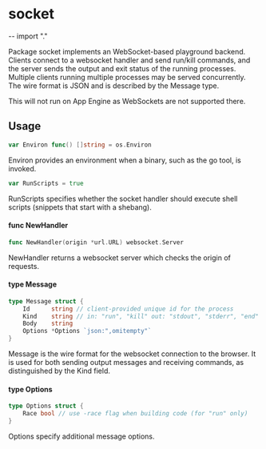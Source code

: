 # socket
--
    import "."

Package socket implements an WebSocket-based playground backend. Clients connect
to a websocket handler and send run/kill commands, and the server sends the
output and exit status of the running processes. Multiple clients running
multiple processes may be served concurrently. The wire format is JSON and is
described by the Message type.

This will not run on App Engine as WebSockets are not supported there.

## Usage

```go
var Environ func() []string = os.Environ
```
Environ provides an environment when a binary, such as the go tool, is invoked.

```go
var RunScripts = true
```
RunScripts specifies whether the socket handler should execute shell scripts
(snippets that start with a shebang).

#### func  NewHandler

```go
func NewHandler(origin *url.URL) websocket.Server
```
NewHandler returns a websocket server which checks the origin of requests.

#### type Message

```go
type Message struct {
	Id      string // client-provided unique id for the process
	Kind    string // in: "run", "kill" out: "stdout", "stderr", "end"
	Body    string
	Options *Options `json:",omitempty"`
}
```

Message is the wire format for the websocket connection to the browser. It is
used for both sending output messages and receiving commands, as distinguished
by the Kind field.

#### type Options

```go
type Options struct {
	Race bool // use -race flag when building code (for "run" only)
}
```

Options specify additional message options.
